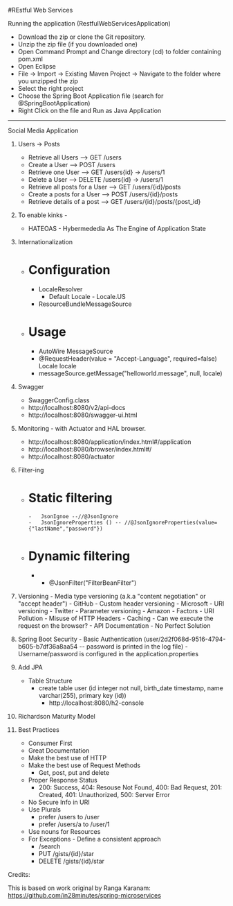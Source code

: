 
#REstful Web Services

Running the application (RestfulWebServicesApplication)

-	Download the zip or clone the Git repository.
-	Unzip the zip file (if you downloaded one)
-	Open Command Prompt and Change directory (cd) to folder containing pom.xml
-	Open Eclipse
-	File -> Import -> Existing Maven Project -> Navigate to the folder where you unzipped the zip
-	Select the right project
-	Choose the Spring Boot Application file (search for @SpringBootApplication)
-	Right Click on the file and Run as Java Application

------------------------------------------------------------------------------

Social Media Application

1.  Users	->	Posts
    -	Retrieve all Users			    --> GET 		/users
    -	Create a User				    -->	POST		/users
    -	Retrieve one User			    -->	GET 		/users{id}	->	/users/1
    -	Delete a User				    -->	DELETE	/users{id}	->	/users/1
    -	Retrieve all posts for a User	-->	GET		/users/{id}/posts
    -	Create a posts for a User		-->	POST		/users/{id}/posts
    -	Retrieve details of a post		-->	GET 		/users/{id}/posts/{post_id}

2.  To enable kinks -
    -	HATEOAS - Hybermededia As The Engine of Application State
	
3.  Internationalization
    -	# Configuration
    	-	LocaleResolver
    		-	Default Locale	-	Locale.US
    	-	ResourceBundleMessageSource
    -	# Usage
    	-	AutoWire MessageSource
    	-	@RequestHeader(value =  "Accept-Language", required=false) Locale locale
    	-	messageSource.getMessage("helloworld.message", null, locale)

4.  Swagger
    -	SwaggerConfig.class
    -	http://localhost:8080/v2/api-docs
    -	http://localhost:8080/swagger-ui.html

5.  Monitoring - with Actuator and HAL browser.
    -	http://localhost:8080/application/index.html#/application
    -	http://localhost:8080/browser/index.html#/
    -	http://localhost:8080/actuator

6.  Filter-ing
    -	#	Static filtering
    		-	JsonIgnoe --//@JsonIgnore
    		-	JsonIgnoreProperties () -- //@JsonIgnoreProperties(value= {"lastName","password"})
    -	#	Dynamic filtering
    	-	-	@JsonFilter("FilterBeanFilter")
	
7.  Versioning
    	-	Media type versioning (a.k.a "content negotiation" or "accept header")
    		-	GitHub
    	-	Custom header versioning
    		-	Microsoft
    	-	URI versioning
    		-	Twitter
    	-	Parameter versioning
    		-	Amazon
    	-	Factors
    		-	URI Pollution
    		-	Misuse of HTTP Headers
    		-	Caching
    		-	Can we execute the request on the browser?
    		-	API Documentation
    		-	No Perfect Solution

8.  Spring Boot Security
    	-	Basic Authentication (user/2d2f068d-9516-4794-b605-b7df36a8aa54 -- password is printed in the log file)
    	-	Username/password is configured in the application.properties
	
9.  Add JPA
    -   Table Structure
        -   create table user (id integer not null, birth_date timestamp, name varchar(255), primary key (id))
        	-	http://localhost:8080/h2-console
		
10. Richardson Maturity Model

11. Best Practices
	-	Consumer First
	-	Great Documentation
	-	Make the best use of HTTP
	-	Make the best use of Request Methods
		-	Get, post, put and delete
	-	Proper Response Status
		-	200: Success, 404: Resouse Not Found, 400: Bad Request, 201: Created, 401: Unauthorized, 500: Server Error
	-	No Secure Info in URI
	-	Use Plurals
		-	prefer /users to /user
		-	prefer /users/a to /user/1
	-	Use nouns for Resources
	-	For Exceptions - Define a consistent approach
		-	/search
		-	PUT /gists/{id}/star
		-	DELETE /gists/{id}/star
	
Credits:

This is based on work original by Ranga Karanam: https://github.com/in28minutes/spring-microservices
	
	
	
	
	
	
	
	
	
	
	
	
	
	
	
	
	
	
	
	
	
	
	
	
	
	
	
	
	

